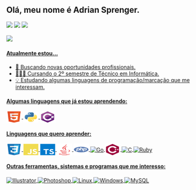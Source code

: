 ## Olá, meu nome é Adrian Sprenger.

<div>
  <a href="https://instagram.com/adrianspr_" target="_blank"><img src="https://img.shields.io/badge/-Instagram-%23E4405F?style=for-the-badge&logo=instagram&logoColor=white" target="_blank"></a>
  <a href = "mailto:adrianfariaspr@gmail.com"><img src="https://img.shields.io/badge/-Gmail-%23333?style=for-the-badge&logo=gmail&logoColor=white"             target="_blank"></a>
  <a href="https://www.linkedin.com/in/adrianspr/" target="_blank"><img src="https://img.shields.io/badge/-LinkedIn-%230077B5?style=for-the-badge&             logo=linkedin&   logoColor=white" target="_blank"></a> 
</div>
<br/>
<div>
  <a href="https://github.com/adrianspr">
  <img height="140em" src="https://github-readme-stats.vercel.app/api/top-langs/?username=adrianspr&layout=compact&langs_count=7&theme=dark&locale=pt-br"/>
</div>  

#### Atualmente estou...

- 🔎 Buscando novas oportunidades profissionais.
- 👨🏻‍🎓 Cursando o 2º semestre de Técnico em Informática.
- 💡  Estudando algumas linguagens de programação/marcação que me interessam.

#### Algumas linguagens que já estou aprendendo:
<div>
  <img align="center" alt="HTML" height="30" width="40" src="https://raw.githubusercontent.com/devicons/devicon/master/icons/html5/html5-original.svg">
  <img align="center" alt="Python" height="30" width="40" src="https://raw.githubusercontent.com/devicons/devicon/master/icons/python/python-original.svg">
  <img align="center" alt="Csharp" height="30" width="40" src="https://raw.githubusercontent.com/devicons/devicon/master/icons/csharp/csharp-original.svg">
</div>

#### Linguagens que quero aprender:
<div>
  <img align="center" alt="CSS" height="30" width="40" src="https://raw.githubusercontent.com/devicons/devicon/master/icons/css3/css3-original.svg"/>
  <img align="center" alt="Js" height="30" width="40" src="https://raw.githubusercontent.com/devicons/devicon/master/icons/javascript/javascript-plain.svg"/>
  <img align="center" alt="Ts" height="30" width="40" src="https://raw.githubusercontent.com/devicons/devicon/master/icons/typescript/typescript-plain.svg"/>
  <img align="center" alt="Java" height="30" width="40" src="https://raw.githubusercontent.com/devicons/devicon/master/icons/java/java-plain.svg"/>
  <img align="center" alt="PHP" height="30" width="40" src="https://raw.githubusercontent.com/devicons/devicon/master/icons/php/php-plain.svg"/>
  <img align="center" alt="Go" height="30" width="40"  src="https://cdn.jsdelivr.net/gh/devicons/devicon/icons/go/go-original.svg"/>
  <img align="center" alt="C++" height="30" width="40" src="https://raw.githubusercontent.com/devicons/devicon/master/icons/cplusplus/cplusplus-plain.svg"/>
  <img align="center" alt="C" height="30" width"40" src="https://cdn.jsdelivr.net/gh/devicons/devicon/icons/c/c-original.svg"/>
  <img align="center" alt="Ruby" height="30" width="40" src="https://cdn.jsdelivr.net/gh/devicons/devicon/icons/ruby/ruby-plain-wordmark.svg"/>
</div>  

#### Outras ferramentas, sistemas e programas que me interesso:
<div>
  <img align="center" alt="Illustrator" height="30" width="40" src="https://cdn.jsdelivr.net/gh/devicons/devicon/icons/illustrator/illustrator-plain.svg"/>
  <img align="center" alt="Photoshop" height="30" width="40" src="https://cdn.jsdelivr.net/gh/devicons/devicon/icons/photoshop/photoshop-plain.svg"/>
  <img align="center" alt="Linux" height="30" width="40" src="https://cdn.jsdelivr.net/gh/devicons/devicon/icons/linux/linux-original.svg"/>
  <img align="center" alt="Windows" height="30" width="40"  src="https://cdn.jsdelivr.net/gh/devicons/devicon/icons/windows8/windows8-original.svg"/>
  <img align="center" alt="MySQL" height="30" width="40" src="https://cdn.jsdelivr.net/gh/devicons/devicon/icons/mysql/mysql-plain-wordmark.svg"/>
</div>  

  
